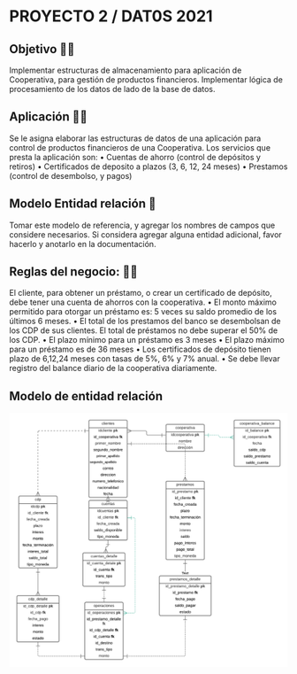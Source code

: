 # PROYECTO 2 / DAT0S 2021
## Objetivo 🤖🤖
Implementar estructuras de almacenamiento para aplicación de Cooperativa, para gestión de productos financieros.
Implementar lógica de procesamiento de los datos de lado de la base de datos.

## Aplicación 👩‍💻
Se le asigna elaborar las estructuras de datos de una aplicación para control de productos financieros de una Cooperativa. Los servicios que presta la aplicación son:
• Cuentas de ahorro (control de depósitos y retiros)
• Certificados de deposito a plazos (3, 6, 12, 24 meses)
• Prestamos (control de desembolso, y pagos)

## Modelo Entidad relación 🧠
Tomar este modelo de referencia, y agregar los nombres de campos que considere necesarios. Si considera agregar alguna entidad adicional, favor hacerlo y anotarlo en la documentación.

## Reglas del negocio: 👾👾
 El cliente, para obtener un préstamo, o crear un certificado de depósito, debe tener una cuenta de ahorros con la cooperativa.
• El monto máximo permitido para otorgar un préstamo es: 5 veces su saldo promedio de los últimos 6 meses.
• El total de los prestamos del banco se desembolsan de los CDP de sus clientes. El total de préstamos no debe superar el 50% de los CDP.
• El plazo mínimo para un préstamo es 3 meses
• El plazo máximo para un préstamo es de 36 meses
• Los certificados de depósito tienen plazo de 6,12,24 meses con tasas de 5%, 6% y
7% anual.
• Se debe llevar registro del balance diario de la cooperativa diariamente.

## Modelo de entidad relación 
![Modelo_Entidad_Relacion](https://github.com/lsophiagr/Datos2021/blob/main/Imagenes/ER%20-%20Proyecto%20Etapa%202.png)
